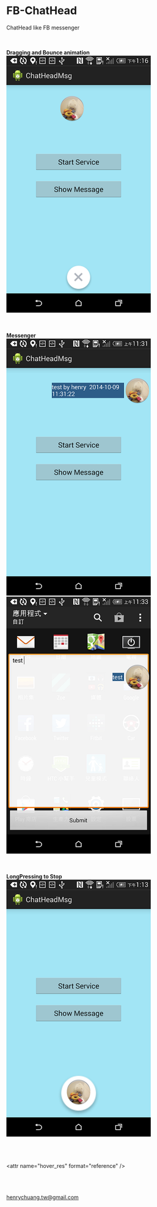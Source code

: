FB-ChatHead
===========

ChatHead like FB messenger

<br/><br/>
**Dragging and Bounce animation**<br/>
![](assets/drag.png)

<br/><br/>
**Messenger**<br/>
![](assets/messenger1.png)
![](assets/messenger2.png)

<br/><br/>
**LongPressing to Stop**<br/>
![](assets/pic_delete.png)

<br/><br/>
<declare-styleable name="MyImageViewAttr"><br/>
    &lt;attr name="hover_res" format="reference" /&gt;<br/>
</declare-styleable><br/>

<br/><br/>
henrychuang.tw@gmail.com
